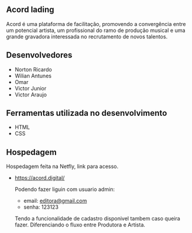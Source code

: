 ## Acord lading

Acord é uma plataforma de facilitação, promovendo a convergência entre um potencial artista, um profissional do ramo de produção musical e uma grande gravadora interessada no recrutamento de novos talentos.

## Desenvolvedores

* Norton Ricardo
* Wilian Antunes
* Omar
* Victor Junior 
* Victor Araujo 

## Ferramentas utilizada no desenvolvimento

* HTML
* CSS

## Hospedagem 

Hospedagem feita na Netfly, link para acesso.
 
 - https://acord.digital/
 
   Podendo fazer liguin com usuario admin:
    - email: editora@gmail.com
    - senha: 123123
    
   Tendo a funcionalidade de cadastro disponivel tambem caso queira fazer. Diferenciando o fluxo entre Produtora e Artista.

